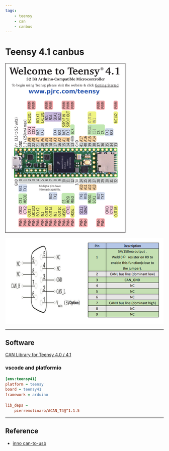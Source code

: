 ```yaml
---
tags:
    - teensy
    - can
    - canbus
---
```


# Teensy 4.1 canbus

![](images/teensy41_pinout.png)


![](images/inno_pinput.png)

---

## Software
[CAN Library for Teensy 4.0 / 4.1](https://github.com/pierremolinaro/acan-t4)


### vscode and platformio

```ini
[env:teensy41]
platform = teensy
board = teensy41
framework = arduino

lib_deps = 
    pierremolinaro/ACAN_T4@^1.1.5

```

---

## Reference
- [inno can-to-usb](https://docs.rs-online.com/5b40/A700000008257389.pdf)